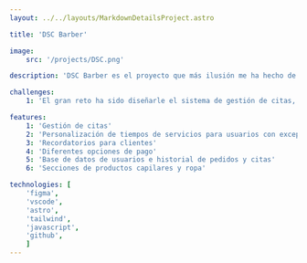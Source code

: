 ```yaml
---
layout: ../../layouts/MarkdownDetailsProject.astro

title: 'DSC Barber'

image:
    src: '/projects/DSC.png'

description: 'DSC Barber es el proyecto que más ilusión me ha hecho de todos, ya que la barbería es de un gran amigo donde ha puesto todo su esfuerzo en sacar adelante para cumplir su sueño. A parte de servicio de barbería también diseña logos que posteriormente vende en camisetas y sudaderas.'

challenges:
    1: 'El gran reto ha sido diseñarle el sistema de gestión de citas, teniendo en cuenta los tiempos según el servicio que se realiza e incluso pudiendo personalizar tiempos con usuarios puntuales cuando son excepciones para así optimizar el día.'

features:
    1: 'Gestión de citas'
    2: 'Personalización de tiempos de servicios para usuarios con excepciones'
    3: 'Recordatorios para clientes'
    4: 'Diferentes opciones de pago'
    5: 'Base de datos de usuarios e historial de pedidos y citas'
    6: 'Secciones de productos capilares y ropa'

technologies: [
    'figma', 
    'vscode', 
    'astro', 
    'tailwind', 
    'javascript',
    'github',
    ]
---
```

